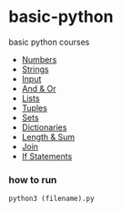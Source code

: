 # basic-python
basic python courses
- [Numbers](https://github.com/aziz-alqudsy/basic-python/blob/master/numbers.py)
- [Strings](https://github.com/aziz-alqudsy/basic-python/blob/master/strings.py)
- [Input](https://github.com/aziz-alqudsy/basic-python/blob/master/input.py)
- [And & Or](https://github.com/aziz-alqudsy/basic-python/blob/master/and-or.py)
- [Lists](https://github.com/aziz-alqudsy/basic-python/blob/master/lists.py)
- [Tuples](https://github.com/aziz-alqudsy/basic-python/blob/master/tuples.py)
- [Sets](https://github.com/aziz-alqudsy/basic-python/blob/master/sets.py)
- [Dictionaries](https://github.com/aziz-alqudsy/basic-python/blob/master/dictionaries.py)
- [Length & Sum](https://github.com/aziz-alqudsy/basic-python/blob/master/length-sum.py)
- [Join](https://github.com/aziz-alqudsy/basic-python/blob/master/join.py)
- [If Statements](https://github.com/aziz-alqudsy/basic-python/blob/master/if.py)

### how to run
```
python3 (filename).py
```